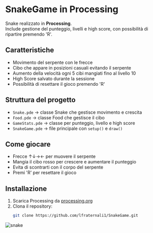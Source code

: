 # SnakeGame in Processing

Snake realizzato in **Processing**.  
Include gestione del punteggio, livelli e high score, con possibilità di ripartire premendo 'R'.

## Caratteristiche

- Movimento del serpente  con le frecce
- Cibo che appare in posizioni casuali evitando il serpente
- Aumento della velocità ogni 5 cibi mangiati fino al livello 10
- High Score salvato durante la sessione
- Possibilità di resettare il gioco premendo 'R'

## Struttura del progetto

- `Snake.pde` → classe Snake che gestisce movimento e crescita
- `Food.pde` → classe Food che gestisce il cibo
- `GameStats.pde` → classe per punteggio, livello e high score
- `SnakeGame.pde` → file principale con `setup()` e `draw()`

## Come giocare

- Frecce ↑↓→← per muovere il serpente
- Mangia il cibo rosso per crescere e aumentare il punteggio
- Evita di scontrarti con il corpo del serpente
- Premi 'R' per resettare il gioco

## Installazione

1. Scarica Processing da [processing.org](https://processing.org/)
2. Clona il repository:
   ```bash
   git clone https://github.com/lfraternali1/SnakeGame.git

![snake](https://github.com/user-attachments/assets/136d1b8e-fcc9-4b16-8ed1-c1a5ac794096)

